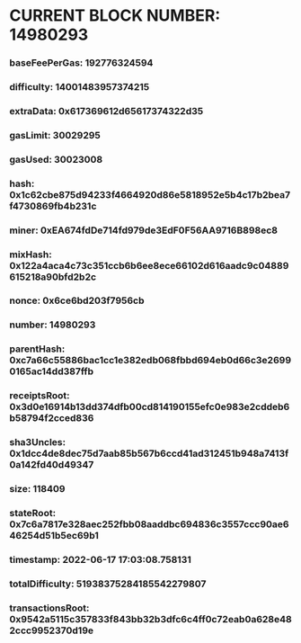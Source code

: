 # CURRENT BLOCK NUMBER: 14980293

### baseFeePerGas: 192776324594
### difficulty: 14001483957374215
### extraData: 0x617369612d65617374322d35
### gasLimit: 30029295
### gasUsed: 30023008
### hash: 0x1c62cbe875d94233f4664920d86e5818952e5b4c17b2bea7f4730869fb4b231c
### miner: 0xEA674fdDe714fd979de3EdF0F56AA9716B898ec8
### mixHash: 0x122a4aca4c73c351ccb6b6ee8ece66102d616aadc9c04889615218a90bfd2b2c
### nonce: 0x6ce6bd203f7956cb
### number: 14980293
### parentHash: 0xc7a66c55886bac1cc1e382edb068fbbd694eb0d66c3e26990165ac14dd387ffb
### receiptsRoot: 0x3d0e16914b13dd374dfb00cd814190155efc0e983e2cddeb6b58794f2cced836
### sha3Uncles: 0x1dcc4de8dec75d7aab85b567b6ccd41ad312451b948a7413f0a142fd40d49347
### size: 118409
### stateRoot: 0x7c6a7817e328aec252fbb08aaddbc694836c3557ccc90ae646254d51b5ec69b1
### timestamp: 2022-06-17 17:03:08.758131
### totalDifficulty: 51938375284185542279807
### transactionsRoot: 0x9542a5115c357833f843bb32b3dfc6c4ff0c72eab0a628e482ccc9952370d19e
